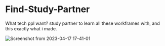 # Find-Study-Partner
What tech ppl want? study partner to learn all these workframes with, and this exactly what i made.

![Screenshot from 2023-04-17 17-41-01](https://user-images.githubusercontent.com/69214737/232538893-500dbe5d-28af-4b1f-a192-e7fb8ca3e348.png)
